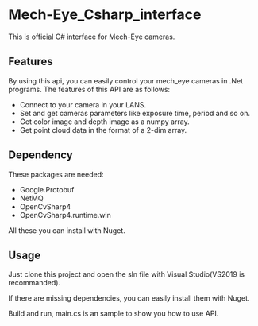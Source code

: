 # Mech-Eye_Csharp_interface


This is official C# interface for Mech-Eye cameras. 

## Features 

By using this api, you can easily control your mech_eye cameras in .Net programs. The features of this API are as follows:

* Connect to your camera in your LANS.
* Set and get cameras parameters like exposure time, period and so on.
* Get color image and depth image as a numpy array.
* Get point cloud data in the format of a 2-dim array.

## Dependency

These packages are needed:

* Google.Protobuf
* NetMQ
* OpenCvSharp4 
* OpenCvSharp4.runtime.win

All these you can install with Nuget.

## Usage

Just clone this project and open the sln file with Visual Studio(VS2019 is recommanded).

If there are missing dependencies, you can easily install them with Nuget.

Build and run, main.cs is an sample to show you how to use API.
